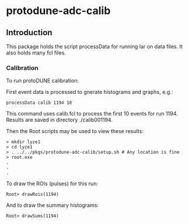 # protodune-adc-calib

## Introduction

This package holds the script processData for running lar on data files.
It also holds many fcl files.

### Calibration

To run protoDUNE calibration:

First event data is processed to gnerate histograms and graphs, e.g.:
```
processData calib 1194 10
```
This command uses calib.fcl to process the first 10 events for run 1194.
Results are saved in directory ./calib001194.

Then the Root scripts may be used to view these results:
```
> mkdir lyze1
> cd lyze1
> . ../../pkgs/protodune-adc-calib/setup.sh # Any location is fine
> root.exe
.
.
.
```
To draw the ROIs (pulses) for this run:
```
Root> drawRois(1194)
```
And to draw the summary histograms:
```
Root> drawSums(1194)
```

